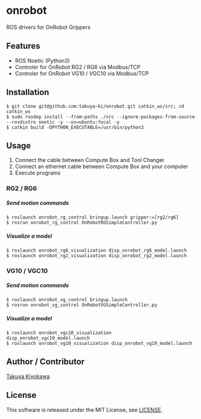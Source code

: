 # onrobot

ROS drivers for OnRobot Grippers

## Features

- ROS Noetic (Python3)
- Controler for OnRobot RG2 / RG6 via Modbus/TCP
- Controler for OnRobot VG10 / VGC10 via Modbus/TCP

## Installation

	$ git clone git@github.com:takuya-ki/onrobot.git catkin_ws/src; cd catkin_ws
	$ sudo rosdep install --from-paths ./src --ignore-packages-from-source --rosdistro noetic -y --os=ubuntu:focal -y
	$ catkin build -DPYTHON_EXECUTABLE=/usr/bin/python3

## Usage

1. Connect the cable between Compute Box and Tool Changer
2. Connect an ethernet cable between Compute Box and your computer
3. Execute programs

### RG2 / RG6

##### Send motion commands
    $ roslaunch onrobot_rg_control bringup.launch gripper:=[rg2/rg6]
    $ rosrun onrobot_rg_control OnRobotRGSimpleController.py

##### Visualize a model
    $ roslaunch onrobot_rg6_visualization disp_onrobot_rg6_model.launch
    $ roslaunch onrobot_rg2_visualization disp_onrobot_rg2_model.launch

### VG10 / VGC10

##### Send motion commands
    $ roslaunch onrobot_vg_control bringup.launch
    $ rosrun onrobot_vg_control OnRobotVGSimpleController.py  

##### Visualize a model
    $ roslaunch onrobot_vgc10_visualization disp_onrobot_vgc10_model.launch
    $ roslaunch onrobot_vg10_visualization disp_onrobot_vg10_model.launch

## Author / Contributor

[Takuya Kiyokawa](https://takuya-ki.github.io/)

## License

This software is released under the MIT License, see [LICENSE](./LICENSE).
